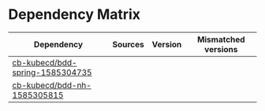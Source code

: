 # Dependency Matrix

Dependency | Sources | Version | Mismatched versions
---------- | ------- | ------- | -------------------
[cb-kubecd/bdd-spring-1585304735](https://github.com/cb-kubecd/bdd-spring-1585304735.git) |  | []() | 
[cb-kubecd/bdd-nh-1585305815](https://github.com/cb-kubecd/bdd-nh-1585305815.git) |  | []() | 
